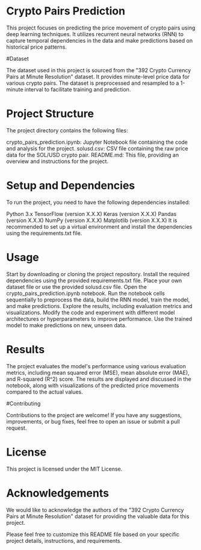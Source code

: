# Crypto Pairs Prediction

This project focuses on predicting the price movement of crypto pairs using deep learning techniques. It utilizes recurrent neural networks (RNN) to capture temporal dependencies in the data and make predictions based on historical price patterns.

#Dataset

The dataset used in this project is sourced from the "392 Crypto Currency Pairs at Minute Resolution" dataset. It provides minute-level price data for various crypto pairs. The dataset is preprocessed and resampled to a 1-minute interval to facilitate training and prediction.

# Project Structure

The project directory contains the following files:

crypto_pairs_prediction.ipynb: Jupyter Notebook file containing the code and analysis for the project.
solusd.csv: CSV file containing the raw price data for the SOL/USD crypto pair.
README.md: This file, providing an overview and instructions for the project.

# Setup and Dependencies
To run the project, you need to have the following dependencies installed:

Python 3.x
TensorFlow (version X.X.X)
Keras (version X.X.X)
Pandas (version X.X.X)
NumPy (version X.X.X)
Matplotlib (version X.X.X)
It is recommended to set up a virtual environment and install the dependencies using the requirements.txt file.

# Usage

Start by downloading or cloning the project repository.
Install the required dependencies using the provided requirements.txt file.
Place your own dataset file or use the provided solusd.csv file.
Open the crypto_pairs_prediction.ipynb notebook.
Run the notebook cells sequentially to preprocess the data, build the RNN model, train the model, and make predictions.
Explore the results, including evaluation metrics and visualizations.
Modify the code and experiment with different model architectures or hyperparameters to improve performance.
Use the trained model to make predictions on new, unseen data.

# Results
The project evaluates the model's performance using various evaluation metrics, including mean squared error (MSE), mean absolute error (MAE), and R-squared (R^2) score. The results are displayed and discussed in the notebook, along with visualizations of the predicted price movements compared to the actual values.

#Contributing

Contributions to the project are welcome! If you have any suggestions, improvements, or bug fixes, feel free to open an issue or submit a pull request.

# License
This project is licensed under the MIT License.

# Acknowledgements
We would like to acknowledge the authors of the "392 Crypto Currency Pairs at Minute Resolution" dataset for providing the valuable data for this project.

Please feel free to customize this README file based on your specific project details, instructions, and requirements.
